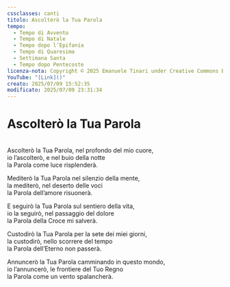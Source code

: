 ```yaml
---
cssclasses: canti
titolo: Ascolterò la Tua Parola
tempo:
  - Tempo di Avvento
  - Tempo di Natale
  - Tempo dopo l’Epifania
  - Tempo di Quaresima
  - Settimana Santa
  - Tempo dopo Pentecoste
licenza-nota: Copyright © 2025 Emanuele Tinari under Creative Commons BY-NC-SA 4.0 https://creativecommons.org/licenses/by-nc-sa/4.0/
YouTube: "[Link]()"
creato: 2025/07/09 15:52:35
modificato: 2025/07/09 23:31:34
---
```


# Ascolterò la Tua Parola
<br>Ascolterò la Tua Parola, nel profondo del mio cuore,<br>io l’ascolterò, e nel buio della notte<br>la Parola come luce risplenderà.

Mediterò la Tua Parola nel silenzio della mente,<br>la mediterò, nel deserto delle voci<br>la Parola dell’amore risuonerà.

E seguirò la Tua Parola sul sentiero della vita,<br>io la seguirò, nel passaggio del dolore<br>la Parola della Croce mi salverà.

Custodirò la Tua Parola per la sete dei miei giorni,<br>la custodirò, nello scorrere del tempo<br>la Parola dell’Eterno non passerà.

Annuncerò la Tua Parola camminando in questo mondo,<br>io l’annuncerò, le frontiere del Tuo Regno<br>la Parola come un vento spalancherà.
